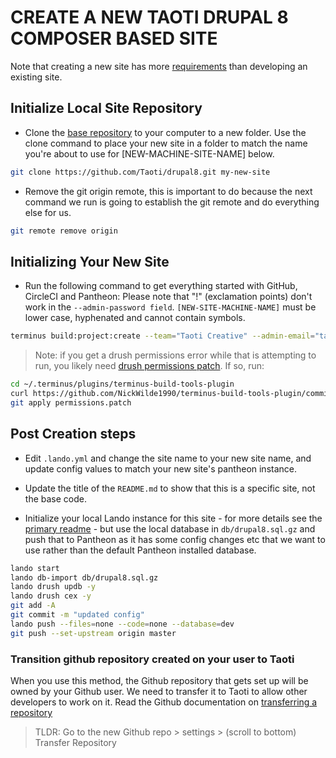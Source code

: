 # CREATE A NEW TAOTI DRUPAL 8 COMPOSER BASED SITE
Note that creating a new site has more [requirements](requirements-new-site.md) than developing an existing site.

## Initialize Local Site Repository
- Clone the [base repository](https://github.com/Taoti/drupal8) to your computer to a new folder. Use the clone command
to place your new site in a folder to match the name you're about to use for \[NEW-MACHINE-SITE-NAME\] below.
```bash
git clone https://github.com/Taoti/drupal8.git my-new-site
```

- Remove the git origin remote, this is important to do because the next command we run is going to establish the git
remote and do everything else for us. 
```bash
git remote remove origin
```

## Initializing Your New Site

- Run the following command to get everything started with GitHub, CircleCI and Pantheon:
Please note that "!" (exclamation points) don't work in the `--admin-password field`. `[NEW-SITE-MACHINE-NAME]` must be 
lower case, hyphenated and cannot contain symbols.
```bash
terminus build:project:create --team="Taoti Creative" --admin-email="taotiadmin@taoti.com" --admin-password="[REDACTED]" --ci=circleci --git=github ./ [NEW-SITE-MACHINE-NAME] --preserve-local-repository
```

> Note: if you get a drush permissions error while that is attempting to run, you likely need [drush permissions patch](
https://github.com/NickWilde1990/terminus-build-tools-plugin/commit/1ed3bfc4d52bc0eafc6b93da8b9cbb4308e28eca). If so,
run:
```bash
cd ~/.terminus/plugins/terminus-build-tools-plugin
curl https://github.com/NickWilde1990/terminus-build-tools-plugin/commit/1ed3bfc4d52bc0eafc6b93da8b9cbb4308e28eca.patch > permissions.patch
git apply permissions.patch
```

## Post Creation steps

- Edit `.lando.yml` and change the site name to your new site name, and update config values to match your new site's
pantheon instance.

- Update the title of the `README.md` to show that this is a specific site, not the base code.
  
- Initialize your local Lando instance for this site - for more details see the [primary readme](../README.md) - but use
the local database in `db/drupal8.sql.gz` and push that to Pantheon as it has some config changes etc that we want to
use rather than the default Pantheon installed database. 

```bash
lando start
lando db-import db/drupal8.sql.gz
lando drush updb -y
lando drush cex -y
git add -A
git commit -m "updated config"
lando push --files=none --code=none --database=dev
git push --set-upstream origin master
```

### Transition github repository created on your user to Taoti
When you use this method, the Github repository that gets set up will be owned by your Github user. We need to transfer
it to Taoti to allow other developers to work on it. Read the Github documentation on [transferring a repository](
https://help.github.com/en/articles/transferring-a-repository)

> TLDR: Go to the new Github repo > settings > (scroll to bottom) Transfer Repository
